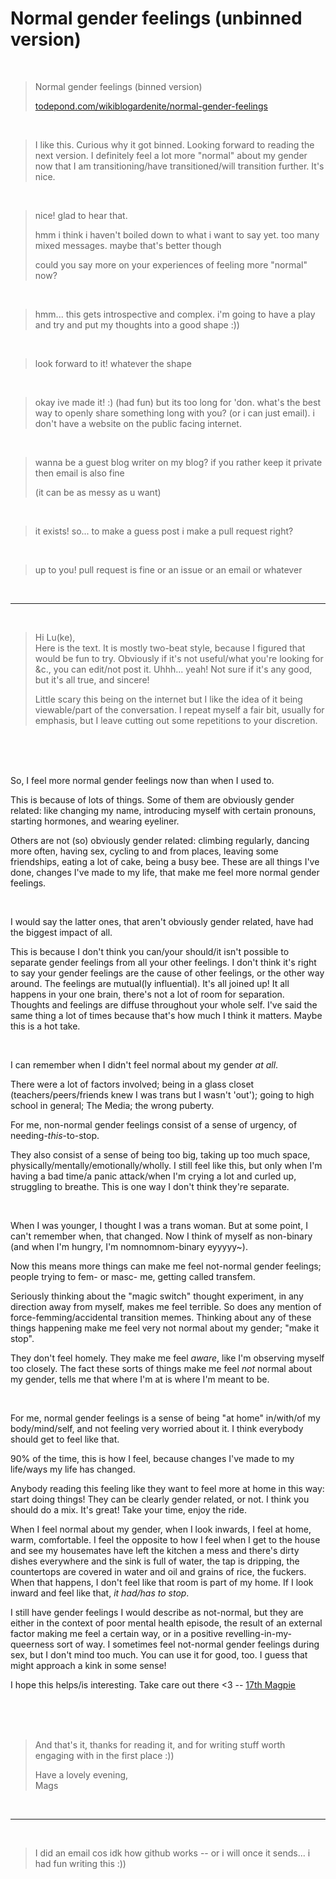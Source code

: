 # Normal gender feelings (unbinned version)

<br>

> Normal gender feelings (binned version) 
> 
> [todepond.com/wikiblogardenite/normal-gender-feelings](https://www.todepond.com/wikiblogardenite/normal-gender-feelings/)

<br>

> I like this. Curious why it got binned. Looking forward to reading the next version. I definitely feel a lot more "normal" about my gender now that I am transitioning/have transitioned/will transition further. It's nice.

<br>

> nice! glad to hear that. 
> 
> hmm i think i haven't boiled down to what i want to say yet. too many mixed messages. maybe that's better though
>
> could you say more on your experiences of feeling more "normal" now?

<br>

> hmm... this gets introspective and complex. i'm going to have a play and try and put my thoughts into a good shape :))

<br>

> look forward to it! whatever the shape

<br>

> okay ive made it! :) (had fun) but its too long for 'don. what's the best way to openly share something long with you? (or i can just email). i don't have a website on the public facing internet.

<br>

> wanna be a guest blog writer on my blog? if you rather keep it private then email is also fine
>
> (it can be as messy as u want)

<br>

> it exists! so... to make a guess post i make a pull request right?

<br>

> up to you! pull request is fine or an issue or an email or whatever

<br>

<hr>

<br>

> Hi Lu(ke), \
> Here is the text. It is mostly two-beat style, because I figured that
> would be fun to try. Obviously if it's not useful/what you're looking
> for &c., you can edit/not post it. Uhhh... yeah! Not sure if it's any
good, but it's all true, and sincere!
> 
> Little scary this being on the internet but I like the idea of it being
viewable/part of the conversation. I repeat myself a fair bit, usually
for emphasis, but I leave cutting out some repetitions to your discretion.

<br>

<br>

<br>

So, I feel more normal gender feelings now than when I used to.

This is
because of lots of things. Some of them are obviously gender related:
like changing my name, introducing myself with certain pronouns,
starting hormones, and wearing eyeliner.

Others are not (so) obviously
gender related: climbing regularly, dancing more often, having sex,
cycling to and from places, leaving some friendships, eating a lot of
cake, being a busy bee. These are all things I've done, changes I've
made to my life, that make me feel more normal gender feelings.

<br>

I would say the latter ones, that aren't obviously gender related, have
had the biggest impact of all.

This is because I don't think you
can/your should/it isn't possible to separate gender feelings from all
your other feelings. I don't think it's right to say your gender
feelings are the cause of other feelings, or the other way around. The
feelings are mutual(ly influential). It's all joined up! It all happens
in your one brain, there's not a lot of room for separation. Thoughts
and feelings are diffuse throughout your whole self. I've said the same
thing a lot of times because that's how much I think it matters. Maybe
this is a hot take.

<br>

I can remember when I didn't feel normal about my gender *at all*.

There
were a lot of factors involved; being in a glass closet
(teachers/peers/friends knew I was trans but I wasn't 'out'); going to
high school in general; The Media; the wrong puberty.

For me, non-normal
gender feelings consist of a sense of urgency, of
needing-*this*-to-stop.

They also consist of a sense of being too big,
taking up too much space, physically/mentally/emotionally/wholly. I
still feel like this, but only when I'm having a bad time/a panic
attack/when I'm crying a lot and curled up, struggling to breathe. This
is one way I don't think they're separate.

<br>

When I was younger, I thought I was a trans woman. But at some point, I
can't remember when, that changed. Now I think of myself as non-binary
(and when I'm hungry, I'm nomnomnom-binary eyyyyy~).

Now this means more
things can make me feel not-normal gender feelings; people trying to
fem- or masc- me, getting called transfem.

Seriously thinking about the
"magic switch" thought experiment, in any direction away from myself,
makes me feel terrible. So does any mention of force-femming/accidental
transition memes. Thinking about any of these things happening make me
feel very not normal about my gender; "make it stop".

They don't feel
homely. They make me feel *aware*, like I'm observing myself too
closely. The fact these sorts of things make me feel *not* normal about
my gender, tells me that where I'm at is where I'm meant to be.

<br>

For me, normal gender feelings is a sense of being "at home" in/with/of
my body/mind/self, and not feeling very worried about it. I think
everybody should get to feel like that. 

90% of the time, this is how I
feel, because changes I've made to my life/ways my life has changed.

Anybody reading this feeling like they want to feel more at home in this
way: start doing things! They can be clearly gender related, or not. I
think you should do a mix. It's great! Take your time, enjoy the ride.

When I feel normal about my gender, when I look inwards, I feel at home,
warm, comfortable. I feel the opposite to how I feel when I get to the
house and see my housemates have left the kitchen a mess and there's
dirty dishes everywhere and the sink is full of water, the tap is
dripping, the countertops are covered in water and oil and grains of
rice, the fuckers. When that happens, I don't feel like that room is
part of my home. If I look inward and feel like that, *it had/has to stop*.

I still have gender feelings I would describe as not-normal, but they
are either in the context of poor mental health episode, the result of
an external factor making me feel a certain way, or in a positive
revelling-in-my-queerness sort of way. I sometimes feel not-normal
gender feelings during sex, but I don't mind too much. You can use it
for good, too. I guess that might approach a kink in some sense!

I hope this helps/is interesting. Take care out there &lt;3 -- [17th Magpie](https://mastodon.art/@seventeenmagpie)

<br>

<br>

<br>

> And that's it, thanks for reading it, and for writing stuff worth
> engaging with in the first place :))
> 
> Have a lovely evening,\
> Mags

<br>

<hr>

<br>

> I did an email cos idk how github works -- or i will once it sends... i had fun writing this :))
